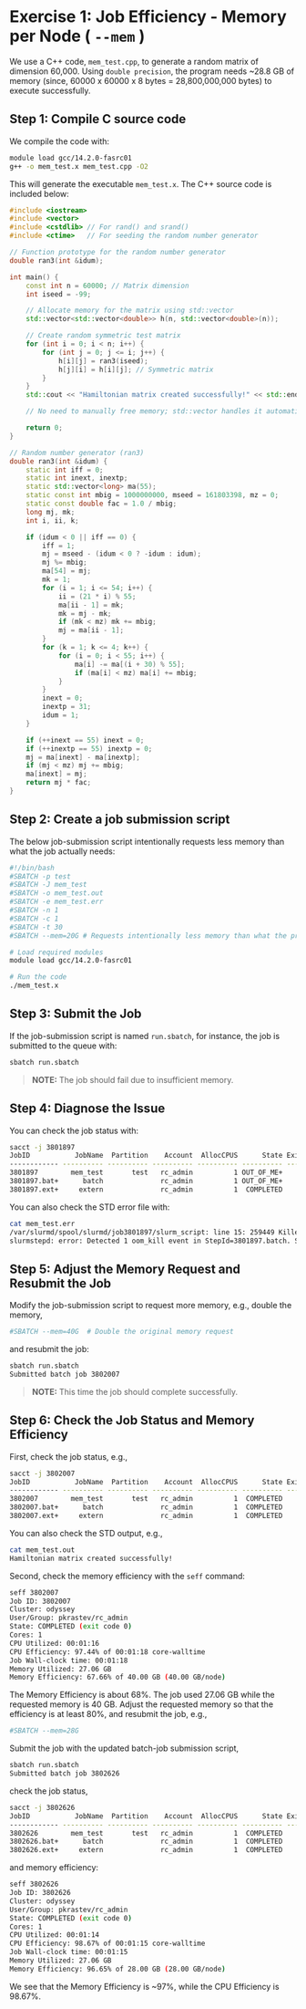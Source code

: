 # Exercise 1: Job Efficiency - Memory per Node ( `--mem` )

We use a C++ code, `mem_test.cpp`, to generate a random matrix of dimension 60,000. 
Using `double precision`, the program needs ~28.8 GB of memory (since, 
60000 x 60000 x 8 bytes = 28,800,000,000 bytes)  to execute successfully. 

## Step 1: Compile C source code
We compile the code with:

```bash
module load gcc/14.2.0-fasrc01
g++ -o mem_test.x mem_test.cpp -O2
```

This will generate the executable `mem_test.x`. The C++ source code is included 
below:

```c++
#include <iostream>
#include <vector>
#include <cstdlib> // For rand() and srand()
#include <ctime>   // For seeding the random number generator

// Function prototype for the random number generator
double ran3(int &idum);

int main() {
    const int n = 60000; // Matrix dimension
    int iseed = -99;

    // Allocate memory for the matrix using std::vector
    std::vector<std::vector<double>> h(n, std::vector<double>(n));

    // Create random symmetric test matrix
    for (int i = 0; i < n; i++) {
        for (int j = 0; j <= i; j++) {
            h[i][j] = ran3(iseed);
            h[j][i] = h[i][j]; // Symmetric matrix
        }
    }
    std::cout << "Hamiltonian matrix created successfully!" << std::endl;

    // No need to manually free memory; std::vector handles it automatically

    return 0;
}

// Random number generator (ran3)
double ran3(int &idum) {
    static int iff = 0;
    static int inext, inextp;
    static std::vector<long> ma(55);
    static const int mbig = 1000000000, mseed = 161803398, mz = 0;
    static const double fac = 1.0 / mbig;
    long mj, mk;
    int i, ii, k;

    if (idum < 0 || iff == 0) {
        iff = 1;
        mj = mseed - (idum < 0 ? -idum : idum);
        mj %= mbig;
        ma[54] = mj;
        mk = 1;
        for (i = 1; i <= 54; i++) {
            ii = (21 * i) % 55;
            ma[ii - 1] = mk;
            mk = mj - mk;
            if (mk < mz) mk += mbig;
            mj = ma[ii - 1];
        }
        for (k = 1; k <= 4; k++) {
            for (i = 0; i < 55; i++) {
                ma[i] -= ma[(i + 30) % 55];
                if (ma[i] < mz) ma[i] += mbig;
            }
        }
        inext = 0;
        inextp = 31;
        idum = 1;
    }

    if (++inext == 55) inext = 0;
    if (++inextp == 55) inextp = 0;
    mj = ma[inext] - ma[inextp];
    if (mj < mz) mj += mbig;
    ma[inext] = mj;
    return mj * fac;
}
```

## Step 2: Create a job submission  script

The below job-submission script intentionally requests less memory than what the job
actually needs:

```bash
#!/bin/bash
#SBATCH -p test
#SBATCH -J mem_test
#SBATCH -o mem_test.out
#SBATCH -e mem_test.err
#SBATCH -n 1
#SBATCH -c 1
#SBATCH -t 30
#SBATCH --mem=20G # Requests intentionally less memory than what the program needs

# Load required modules
module load gcc/14.2.0-fasrc01

# Run the code
./mem_test.x
```

## Step 3: Submit the Job

If the job-submission script is named `run.sbatch`, for instance, the job is submitted
to the queue with:

```bash
sbatch run.sbatch
```
>**NOTE:** The job should fail due to insufficient memory. 

## Step 4: Diagnose the Issue

You can check the job status with:

```bash
sacct -j 3801897
JobID           JobName  Partition    Account  AllocCPUS      State ExitCode 
------------ ---------- ---------- ---------- ---------- ---------- -------- 
3801897        mem_test       test   rc_admin          1 OUT_OF_ME+    0:125 
3801897.bat+      batch              rc_admin          1 OUT_OF_ME+    0:125 
3801897.ext+     extern              rc_admin          1  COMPLETED      0:0 
```

You can also check the STD error file with:

```bash
cat mem_test.err 
/var/slurmd/spool/slurmd/job3801897/slurm_script: line 15: 259449 Killed                  ./mem_test.x
slurmstepd: error: Detected 1 oom_kill event in StepId=3801897.batch. Some of the step tasks have been OOM Killed.
```

## Step 5: Adjust the Memory Request and Resubmit the Job

Modify the job-submission script to request more memory, e.g., double the memory,

```bash
#SBATCH --mem=40G  # Double the original memory request 
```

and resubmit the job:

```bash
sbatch run.sbatch
Submitted batch job 3802007
```

>**NOTE:** This time the job should complete successfully.

## Step 6: Check the Job Status and Memory Efficiency

First, check the job status, e.g.,
```bash
sacct -j 3802007
JobID           JobName  Partition    Account  AllocCPUS      State ExitCode 
------------ ---------- ---------- ---------- ---------- ---------- -------- 
3802007        mem_test       test   rc_admin          1  COMPLETED      0:0 
3802007.bat+      batch              rc_admin          1  COMPLETED      0:0 
3802007.ext+     extern              rc_admin          1  COMPLETED      0:0 
```
You can also check the STD output, e.g.,

```bash
cat mem_test.out 
Hamiltonian matrix created successfully!
```

Second, check the memory efficiency with the `seff` command:

```bash
seff 3802007 
Job ID: 3802007
Cluster: odyssey
User/Group: pkrastev/rc_admin
State: COMPLETED (exit code 0)
Cores: 1
CPU Utilized: 00:01:16
CPU Efficiency: 97.44% of 00:01:18 core-walltime
Job Wall-clock time: 00:01:18
Memory Utilized: 27.06 GB
Memory Efficiency: 67.66% of 40.00 GB (40.00 GB/node)
```

The Memory Efficiency is about 68%. The job used 27.06 GB while the requested memory 
is 40 GB. Adjust the requested memory so that the efficiency
is at least 80%, and resubmit the job, e.g.,

```bash
#SBATCH --mem=28G
```

Submit the job with the updated batch-job submission script,

```bash
sbatch run.sbatch
Submitted batch job 3802626
```

check the job status,

```bash
sacct -j 3802626
JobID           JobName  Partition    Account  AllocCPUS      State ExitCode 
------------ ---------- ---------- ---------- ---------- ---------- -------- 
3802626        mem_test       test   rc_admin          1  COMPLETED      0:0 
3802626.bat+      batch              rc_admin          1  COMPLETED      0:0 
3802626.ext+     extern              rc_admin          1  COMPLETED      0:0  
```

and memory efficiency:

```bash
seff 3802626
Job ID: 3802626
Cluster: odyssey
User/Group: pkrastev/rc_admin
State: COMPLETED (exit code 0)
Cores: 1
CPU Utilized: 00:01:14
CPU Efficiency: 98.67% of 00:01:15 core-walltime
Job Wall-clock time: 00:01:15
Memory Utilized: 27.06 GB
Memory Efficiency: 96.65% of 28.00 GB (28.00 GB/node)
```

We see that the Memory Efficiency is ~97%, while the CPU Efficiency is 98.67%.

